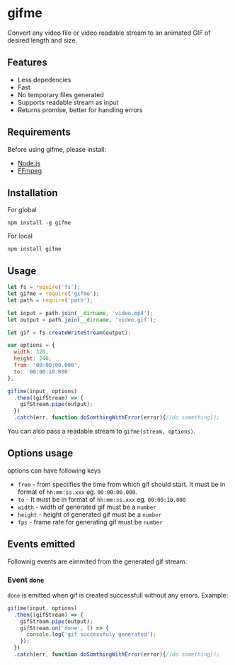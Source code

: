 # gifme

Convert any video file or video readable stream to an animated GIF of desired length and size.

## Features

- Less depedencies
- Fast
- No temporary files generated
- Supports readable stream as input
- Returns promise, better for handling errors

## Requirements

Before using gifme, please install:

- [Node.js](https://nodejs.or)
- [FFmpeg](http://ffmpeg.org/)

## Installation

For global
```shell
npm install -g gifme
```
For local
```shell
npm install gifme
```

## Usage

```js
let fs = require('fs');
let gifme = require('gifme');
let path = require('path');

let input = path.join(__dirname, 'video.mp4');
let output = path.join(__dirname, 'video.gif');

let gif = fs.createWriteStream(output);

var options = {
  width: 320,
  height: 240,
  from: '00:00:00.000',
  to: '00:00:10.000'
};

gifime(input, options)
  .then((gifStream) => {
    gifStream.pipe(output);
  })
  .catch(err, function doSomthingWithError(error){//do something});
```

You can also pass a readable stream to `gifme(stream, options)`.

## Options usage

options can have following keys

* `from` - from speciifies the time from which gif should start. It must be in format of `hh:mm:ss.xxx` eg. `00:00:00.000`.
* `to` - It must be in format of `hh:mm:ss.xxx` eg. `00:00:10.000`
* `width` - width of generated gif must be a `number`
* `height` - height of generated gif must be a `number`
* `fps` - frame rate for generating gif must be `number`

## Events emitted

Follownig events are eimmited from the generated gif stream.

### Event `done` 

`done` is emitted when gif is created successfull without any errors.
Example:
```js
gifime(input, options)
  .then((gifStream) => {
    gifStream.pipe(output);
    gifStream.on('done', () => {
      console.log('gif successfuly generated');
    });
  })
  .catch(err, function doSomthingWithError(error){//do something});
```